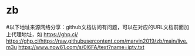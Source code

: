 # zb
#以下地址来源网络分享：github文档访问有问题，可以在对应的URL文档前面加上代理地址，如
https://ghp.ci/
https://ghp.ci/https://raw.githubusercontent.com/marvin2019/zb/main/live.m3u
https://www.now61.com/s/0l6FA/text?name=iptv.txt
